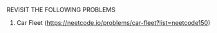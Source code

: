 REVISIT THE FOLLOWING PROBLEMS
1. Car Fleet (https://neetcode.io/problems/car-fleet?list=neetcode150)